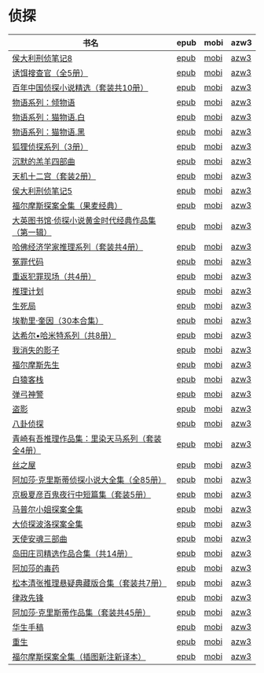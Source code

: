 # 侦探

| 书名 | epub | mobi | azw3 |
| --- | --- | --- | --- |
| [侯大利刑侦笔记8](http://ct.dalanmei.com/f/31084289-771240795-31fab6) | [epub](http://ct.dalanmei.com/f/31084289-771240795-31fab6) | [mobi](http://ct.dalanmei.com/f/31084289-771229146-cba224) | [azw3](http://ct.dalanmei.com/f/31084289-771232820-70b00f) |
| [诱饵搜查官（全5册）](http://ct.dalanmei.com/f/31084289-771246253-ff31ec) | [epub](http://ct.dalanmei.com/f/31084289-771246253-ff31ec) | [mobi](http://ct.dalanmei.com/f/31084289-771230608-ae20ad) | [azw3](http://ct.dalanmei.com/f/31084289-771235961-3daf51) |
| [百年中国侦探小说精选（套装共10册）](http://ct.dalanmei.com/f/31084289-589494065-fb2858) | [epub](http://ct.dalanmei.com/f/31084289-589494065-fb2858) | [mobi](http://ct.dalanmei.com/f/31084289-589444709-ae34ff) | [azw3](http://ct.dalanmei.com/f/31084289-589489022-de188c) |
| [物语系列：倾物语](http://ct.dalanmei.com/f/31084289-570286733-ed42f6) | [epub](http://ct.dalanmei.com/f/31084289-570286733-ed42f6) | [mobi](http://ct.dalanmei.com/f/31084289-570170216-f0ab5f) | [azw3](http://ct.dalanmei.com/f/31084289-570358306-82d714) |
| [物语系列：猫物语.白](http://ct.dalanmei.com/f/31084289-570286750-3dccdc) | [epub](http://ct.dalanmei.com/f/31084289-570286750-3dccdc) | [mobi](http://ct.dalanmei.com/f/31084289-570170217-38f14f) | [azw3](http://ct.dalanmei.com/f/31084289-570358313-7af12a) |
| [物语系列：猫物语.黑](http://ct.dalanmei.com/f/31084289-570286761-c054ae) | [epub](http://ct.dalanmei.com/f/31084289-570286761-c054ae) | [mobi](http://ct.dalanmei.com/f/31084289-570170220-ec6f33) | [azw3](http://ct.dalanmei.com/f/31084289-570358317-2cc6e7) |
| [狐狸侦探系列（3册）](http://ct.dalanmei.com/f/31084289-570324048-38988b) | [epub](http://ct.dalanmei.com/f/31084289-570324048-38988b) | [mobi](http://ct.dalanmei.com/f/31084289-570153868-0cd0bb) | [azw3](http://ct.dalanmei.com/f/31084289-571392537-225ed6) |
| [沉默的羔羊四部曲](http://ct.dalanmei.com/f/31084289-570348392-48a403) | [epub](http://ct.dalanmei.com/f/31084289-570348392-48a403) | [mobi](http://ct.dalanmei.com/f/31084289-570158184-42768b) | [azw3](http://ct.dalanmei.com/f/31084289-571400093-9230e5) |
| [天机十二宫（套装2册）](http://ct.dalanmei.com/f/31084289-570236036-871438) | [epub](http://ct.dalanmei.com/f/31084289-570236036-871438) | [mobi](http://ct.dalanmei.com/f/31084289-569451936-c022ca) | [azw3](http://ct.dalanmei.com/f/31084289-571418641-742fd8) |
| [侯大利刑侦笔记5](http://ct.dalanmei.com/f/31084289-570237255-caa468) | [epub](http://ct.dalanmei.com/f/31084289-570237255-caa468) | [mobi](http://ct.dalanmei.com/f/31084289-569452135-8ac60d) | [azw3](http://ct.dalanmei.com/f/31084289-571419125-34f5df) |
| [福尔摩斯探案全集（果麦经典）](http://ct.dalanmei.com/f/31084289-572093611-6385de) | [epub](http://ct.dalanmei.com/f/31084289-572093611-6385de) | [mobi](http://ct.dalanmei.com/f/31084289-571727086-b0f151) | [azw3](http://ct.dalanmei.com/f/31084289-572114454-66bdc7) |
| [大英图书馆·侦探小说黄金时代经典作品集（第一辑）](http://ct.dalanmei.com/f/31084289-572112577-cdf0cc) | [epub](http://ct.dalanmei.com/f/31084289-572112577-cdf0cc) | [mobi](http://ct.dalanmei.com/f/31084289-571723477-db666d) | [azw3](http://ct.dalanmei.com/f/31084289-572116623-4f0b83) |
| [哈佛经济学家推理系列（套装共4册）](http://ct.dalanmei.com/f/31084289-572113918-ea258c) | [epub](http://ct.dalanmei.com/f/31084289-572113918-ea258c) | [mobi](http://ct.dalanmei.com/f/31084289-571715047-c6c8f9) | [azw3](http://ct.dalanmei.com/f/31084289-572122423-cbf01c) |
| [冤罪代码](http://ct.dalanmei.com/f/31084289-572114025-74dc80) | [epub](http://ct.dalanmei.com/f/31084289-572114025-74dc80) | [mobi](http://ct.dalanmei.com/f/31084289-571714627-06169f) | [azw3](http://ct.dalanmei.com/f/31084289-572123216-a97812) |
| [重返犯罪现场（共4册）](http://ct.dalanmei.com/f/31084289-572114434-00dcfb) | [epub](http://ct.dalanmei.com/f/31084289-572114434-00dcfb) | [mobi](http://ct.dalanmei.com/f/31084289-571713445-73b9b5) | [azw3](http://ct.dalanmei.com/f/31084289-572129624-4099c9) |
| [推理计划](http://ct.dalanmei.com/f/31084289-572115164-0559ce) | [epub](http://ct.dalanmei.com/f/31084289-572115164-0559ce) | [mobi](http://ct.dalanmei.com/f/31084289-571709367-b27002) | [azw3](http://ct.dalanmei.com/f/31084289-572136425-2a97f1) |
| [生死局](http://ct.dalanmei.com/f/31084289-572115378-01cedb) | [epub](http://ct.dalanmei.com/f/31084289-572115378-01cedb) | [mobi](http://ct.dalanmei.com/f/31084289-571708579-e21a61) | [azw3](http://ct.dalanmei.com/f/31084289-572137148-51c374) |
| [埃勒里·奎因（30本合集）](http://ct.dalanmei.com/f/31084289-572117427-0faafe) | [epub](http://ct.dalanmei.com/f/31084289-572117427-0faafe) | [mobi](http://ct.dalanmei.com/f/31084289-571653225-786782) | [azw3](http://ct.dalanmei.com/f/31084289-572179866-36f501) |
| [达希尔•哈米特系列（共8册）](http://ct.dalanmei.com/f/31084289-572120327-b37b22) | [epub](http://ct.dalanmei.com/f/31084289-572120327-b37b22) | [mobi](http://ct.dalanmei.com/f/31084289-571647084-8f4576) | [azw3](http://ct.dalanmei.com/f/31084289-572180642-c20e44) |
| [我消失的影子](http://ct.dalanmei.com/f/31084289-572123324-b584e1) | [epub](http://ct.dalanmei.com/f/31084289-572123324-b584e1) | [mobi](http://ct.dalanmei.com/f/31084289-571636462-bd16f6) | [azw3](http://ct.dalanmei.com/f/31084289-572184284-65e1e4) |
| [福尔摩斯先生](http://ct.dalanmei.com/f/31084289-572128578-539f18) | [epub](http://ct.dalanmei.com/f/31084289-572128578-539f18) | [mobi](http://ct.dalanmei.com/f/31084289-571627326-4b9cdb) | [azw3](http://ct.dalanmei.com/f/31084289-572188702-4d7caf) |
| [白猿客栈](http://ct.dalanmei.com/f/31084289-572128675-368ceb) | [epub](http://ct.dalanmei.com/f/31084289-572128675-368ceb) | [mobi](http://ct.dalanmei.com/f/31084289-571627212-44af25) | [azw3](http://ct.dalanmei.com/f/31084289-572188782-f1876f) |
| [弹弓神警](http://ct.dalanmei.com/f/31084289-571794795-33dcde) | [epub](http://ct.dalanmei.com/f/31084289-571794795-33dcde) | [mobi](http://ct.dalanmei.com/f/31084289-571530768-9a0d81) | [azw3](http://ct.dalanmei.com/f/31084289-572194471-d9c7fb) |
| [盗影](http://ct.dalanmei.com/f/31084289-571799201-c0b0b9) | [epub](http://ct.dalanmei.com/f/31084289-571799201-c0b0b9) | [mobi](http://ct.dalanmei.com/f/31084289-571531801-ebbe5f) | [azw3](http://ct.dalanmei.com/f/31084289-572194974-8fc186) |
| [八卦侦探](http://ct.dalanmei.com/f/31084289-571801367-967eec) | [epub](http://ct.dalanmei.com/f/31084289-571801367-967eec) | [mobi](http://ct.dalanmei.com/f/31084289-571532078-e4ac6e) | [azw3](http://ct.dalanmei.com/f/31084289-572195051-13626a) |
| [青崎有吾推理作品集：里染天马系列（套装全4册）](http://ct.dalanmei.com/f/31084289-571836270-4831bb) | [epub](http://ct.dalanmei.com/f/31084289-571836270-4831bb) | [mobi](http://ct.dalanmei.com/f/31084289-571549758-ef8852) | [azw3](http://ct.dalanmei.com/f/31084289-572200457-52d657) |
| [丝之屋](http://ct.dalanmei.com/f/31084289-571844561-392f37) | [epub](http://ct.dalanmei.com/f/31084289-571844561-392f37) | [mobi](http://ct.dalanmei.com/f/31084289-571550341-62aa9e) | [azw3](http://ct.dalanmei.com/f/31084289-572201424-a0f643) |
| [阿加莎·克里斯蒂侦探小说大全集（全85册）](http://ct.dalanmei.com/f/31084289-571912959-6fcfe8) | [epub](http://ct.dalanmei.com/f/31084289-571912959-6fcfe8) | [mobi](http://ct.dalanmei.com/f/31084289-571556175-308996) | [azw3](http://ct.dalanmei.com/f/31084289-572203371-ae2672) |
| [京极夏彦百鬼夜行中短篇集（套装5册）](http://ct.dalanmei.com/f/31084289-571732508-a7aeac) | [epub](http://ct.dalanmei.com/f/31084289-571732508-a7aeac) | [mobi](http://ct.dalanmei.com/f/31084289-571619680-212ed6) | [azw3](http://ct.dalanmei.com/f/31084289-571912021-1359bc) |
| [马普尔小姐探案全集](http://ct.dalanmei.com/f/31084289-572124593-57bf55) | [epub](http://ct.dalanmei.com/f/31084289-572124593-57bf55) | [mobi](http://ct.dalanmei.com/f/31084289-571594566-23696b) | [azw3](http://ct.dalanmei.com/f/31084289-571982809-1edcda) |
| [大侦探波洛探案全集](http://ct.dalanmei.com/f/31084289-571802943-a03bbb) | [epub](http://ct.dalanmei.com/f/31084289-571802943-a03bbb) | [mobi](http://ct.dalanmei.com/f/31084289-571533202-3649b4) | [azw3](http://ct.dalanmei.com/f/31084289-571989865-730f9d) |
| [天使安魂三部曲](http://ct.dalanmei.com/f/31084289-571865279-547c0b) | [epub](http://ct.dalanmei.com/f/31084289-571865279-547c0b) | [mobi](http://ct.dalanmei.com/f/31084289-571551254-a52219) | [azw3](http://ct.dalanmei.com/f/31084289-572068164-be6284) |
| [岛田庄司精选作品合集（共14册）](http://ct.dalanmei.com/f/31084289-571877626-ef94f9) | [epub](http://ct.dalanmei.com/f/31084289-571877626-ef94f9) | [mobi](http://ct.dalanmei.com/f/31084289-571551710-77d169) | [azw3](http://ct.dalanmei.com/f/31084289-572068797-f87269) |
| [阿加莎的毒药](http://ct.dalanmei.com/f/31084289-571916777-3f3b06) | [epub](http://ct.dalanmei.com/f/31084289-571916777-3f3b06) | [mobi](http://ct.dalanmei.com/f/31084289-571558285-24fef8) | [azw3](http://ct.dalanmei.com/f/31084289-572074947-09f8fc) |
| [松本清张推理悬疑典藏版合集（套装共7册）](http://ct.dalanmei.com/f/31084289-571735965-d31228) | [epub](http://ct.dalanmei.com/f/31084289-571735965-d31228) | [mobi](http://ct.dalanmei.com/f/31084289-571584040-966020) | [azw3](http://ct.dalanmei.com/f/31084289-571854399-818218) |
| [律政先锋](None) | [epub](None) | [mobi](None) | [azw3](None) |
| [阿加莎·克里斯蒂作品集（套装共45册）](http://ct.dalanmei.com/f/31084289-571773950-793c07) | [epub](http://ct.dalanmei.com/f/31084289-571773950-793c07) | [mobi](http://ct.dalanmei.com/f/31084289-571496543-3911c9) | [azw3](http://ct.dalanmei.com/f/31084289-571871024-da75c5) |
| [华生手稿](None) | [epub](None) | [mobi](None) | [azw3](None) |
| [重生](http://ct.dalanmei.com/f/31084289-595860261-082e6d) | [epub](http://ct.dalanmei.com/f/31084289-595860261-082e6d) | [mobi](http://ct.dalanmei.com/f/31084289-595857248-77cc1b) | [azw3](http://ct.dalanmei.com/f/31084289-595858876-f4ed03) |
| [福尔摩斯探案全集（插图新注新译本）](http://ct.dalanmei.com/f/31084289-571790535-4a8731) | [epub](http://ct.dalanmei.com/f/31084289-571790535-4a8731) | [mobi](http://ct.dalanmei.com/f/31084289-571457468-4d8f2a) | [azw3](http://ct.dalanmei.com/f/31084289-571897009-a160f1) |
